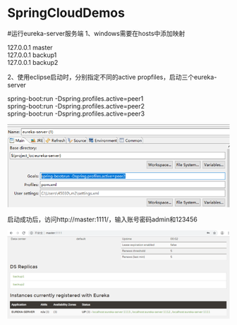 # SpringCloudDemos

#运行eureka-server服务端
1、windows需要在hosts中添加映射  

127.0.0.1 master  
127.0.0.1 backup1  
127.0.0.1 backup2

2、使用eclipse启动时，分别指定不同的active propfiles，启动三个eureka-server  

spring-boot:run -Dspring.profiles.active=peer1  
spring-boot:run -Dspring.profiles.active=peer2  
spring-boot:run -Dspring.profiles.active=peer3    

![激活peer2配置文件示例](https://github.com/super2013/SpringCloudDemos/blob/master/imges/use_profiles_active.png)

启动成功后，访问http://master:1111/，输入账号密码admin和123456  

![master界面](https://github.com/super2013/SpringCloudDemos/blob/master/imges/peer1_master_server.png)

